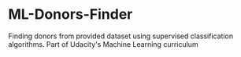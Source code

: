 # ML-Donors-Finder
Finding donors from provided dataset using supervised classification algorithms. Part of Udacity's Machine Learning curriculum
